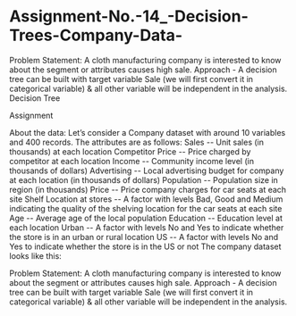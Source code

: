 # Assignment-No.-14_-Decision-Trees-Company-Data-
Problem Statement: A cloth manufacturing company is interested to know about the segment or attributes causes high sale.  Approach - A decision tree can be built with target variable Sale (we will first convert it in categorical variable) &amp; all other variable will be independent in the analysis.  
Decision Tree
 
Assignment


About the data: 
Let’s consider a Company dataset with around 10 variables and 400 records. 
The attributes are as follows: 
Sales -- Unit sales (in thousands) at each location
Competitor Price -- Price charged by competitor at each location
Income -- Community income level (in thousands of dollars)
Advertising -- Local advertising budget for company at each location (in thousands of dollars)
Population -- Population size in region (in thousands)
Price -- Price company charges for car seats at each site
Shelf Location at stores -- A factor with levels Bad, Good and Medium indicating the quality of the shelving location for the car seats at each site
Age -- Average age of the local population
Education -- Education level at each location
Urban -- A factor with levels No and Yes to indicate whether the store is in an urban or rural location
US -- A factor with levels No and Yes to indicate whether the store is in the US or not
The company dataset looks like this: 
 
Problem Statement:
A cloth manufacturing company is interested to know about the segment or attributes causes high sale. 
Approach - A decision tree can be built with target variable Sale (we will first convert it in categorical variable) & all other variable will be independent in the analysis.  
